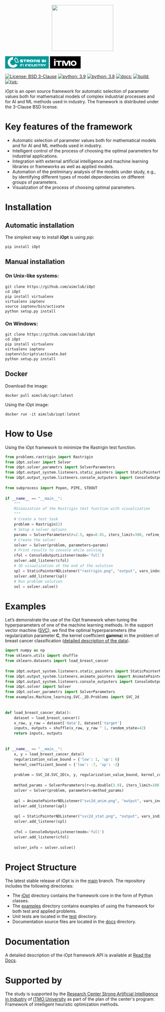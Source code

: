 <p align="center">
  <img src="/docs/iOpt_logo.png" width="200" height="150"/>
</p>

[![SAI](https://github.com/ITMO-NSS-team/open-source-ops/blob/master/badges/SAI_badge_flat.svg)](https://sai.itmo.ru/)
[![ITMO](https://github.com/ITMO-NSS-team/open-source-ops/blob/master/badges/ITMO_badge_flat.svg)](https://en.itmo.ru/en/)

[![License: BSD 3-Clause](https://img.shields.io/badge/License-BSD%203--Clause-green)](LICENSE)
[![python: 3.9](https://img.shields.io/badge/python-3.9-44cc12?style=flat-square&logo=python)](https://www.python.org/downloads/release/python-390/)
[![python: 3.8](https://img.shields.io/badge/python-3.8-44cc12?style=flat-square&logo=python)](https://www.python.org/downloads/release/python-380/)
[![docs: ](https://readthedocs.org/projects/ebonite/badge/?style=flat-square)](https://iopt.readthedocs.io/ru/latest/)
[![build:](https://github.com/UNN-ITMM-Software/iOpt/actions/workflows/python-app.yml/badge.svg)](https://github.com/UNN-ITMM-Software/iOpt/actions)
[![rus:](https://img.shields.io/badge/lang-ru-yellow.svg)](README_ru.md)



iOpt is an open source framework for automatic selection of parameter values both for mathematical models of complex industrial processes and for AI and ML methods used in industry. The framework is distributed under the 3-Clause BSD license.


# **Key features of the framework**
- Automatic selection of parameter values both for mathematical models and for AI and ML methods used in industry.
- Intelligent control of the process of choosing the optimal parameters for industrial applications.
- Integration with external artificial intelligence and machine learning libraries or frameworks as well as applied models.
- Automation of the preliminary analysis of the models under study, e.g., by identifying different types of model dependencies on different groups of parameters.
- Visualization of the process of choosing optimal parameters.


# **Installation**



## Automatic installation

The simplest way to install **iOpt** is using *pip*:

```
pip install iOpt
``` 

## Manual installation

### On Unix-like systems:

```
git clone https://github.com/aimclub/iOpt
cd iOpt
pip install virtualenv
virtualenv ioptenv
source ioptenv/bin/activate
python setup.py install
```

### On Windows:

```
git clone https://github.com/aimclub/iOpt
cd iOpt
pip install virtualenv
virtualenv ioptenv
ioptenv\Scripts\activate.bat
python setup.py install
```
## Docker

Download the image:

```
docker pull aimclub/iopt:latest
```

Using the iOpt image:

```
docker run -it aimclub/iopt:latest
```


# **How to Use**

Using the iOpt framework to minimize the Rastrigin test function.

```python
from problems.rastrigin import Rastrigin
from iOpt.solver import Solver
from iOpt.solver_parametrs import SolverParameters
from iOpt.output_system.listeners.static_painters import StaticPainterNDListener
from iOpt.output_system.listeners.console_outputers import ConsoleOutputListener

from subprocess import Popen, PIPE, STDOUT

if __name__ == "__main__":
    """
    Minimization of the Rastrigin test function with visualization
    """
    # Create a test task
    problem = Rastrigin(2)
    # Setup a solver options
    params = SolverParameters(r=2.5, eps=0.01, iters_limit=300, refine_solution=True)
    # Create the solver
    solver = Solver(problem, parameters=params)
    # Print results to console while solving
    cfol = ConsoleOutputListener(mode='full')
    solver.add_listener(cfol)
    # 3D visualization at the end of the solution
    spl = StaticPainterNDListener("rastrigin.png", "output", vars_indxs=[0, 1], mode="surface", calc="interpolation")
    solver.add_listener(spl)
    # Run problem solution
    sol = solver.solve()
```

# **Examples**

Let’s demonstrate the use of the iOpt framework when tuning the hyperparameters of one of the machine learning methods. In the support vector machine ([SVC](https://scikit-learn.org/stable/modules/generated/sklearn.svm.SVC.html)), we find the optimal hyperparameters (the regularization parameter **C**, the kernel coefficient **gamma**) in the problem of breast cancer classification ([detailed description of the data](https://archive.ics.uci.edu/ml/datasets/Breast+Cancer+Wisconsin+(Diagnostic))).

```python
import numpy as np
from sklearn.utils import shuffle
from sklearn.datasets import load_breast_cancer

from iOpt.output_system.listeners.static_painters import StaticPainterNDListener
from iOpt.output_system.listeners.animate_painters import AnimatePainterNDListener
from iOpt.output_system.listeners.console_outputers import ConsoleOutputListener
from iOpt.solver import Solver
from iOpt.solver_parametrs import SolverParameters
from examples.Machine_learning.SVC._2D.Problems import SVC_2d


def load_breast_cancer_data():
    dataset = load_breast_cancer()
    x_raw, y_raw = dataset['data'], dataset['target']
    inputs, outputs = shuffle(x_raw, y_raw ^ 1, random_state=42)
    return inputs, outputs


if __name__ == "__main__":
    x, y = load_breast_cancer_data()
    regularization_value_bound = {'low': 1, 'up': 6}
    kernel_coefficient_bound = {'low': -7, 'up': -3}

    problem = SVC_2d.SVC_2D(x, y, regularization_value_bound, kernel_coefficient_bound)

    method_params = SolverParameters(r=np.double(3.0), iters_limit=100)
    solver = Solver(problem, parameters=method_params)

    apl = AnimatePainterNDListener("svc2d_anim.png", "output", vars_indxs=[0, 1], to_paint_obj_func=False)
    solver.add_listener(apl)

    spl = StaticPainterNDListener("svc2d_stat.png", "output", vars_indxs=[0, 1], mode="surface", calc="interpolation")
    solver.add_listener(spl)

    cfol = ConsoleOutputListener(mode='full')
    solver.add_listener(cfol)

    solver_info = solver.solve()

```

# **Project Structure**

The latest stable release of iOpt is in the [main](https://github.com/UNN-ITMM-Software/iOpt/tree/main) branch. The repository includes the following directories:
- The [iOpt](https://github.com/UNN-ITMM-Software/iOpt/tree/main/iOpt) directory contains the framework core in the form of Python classes.
- The [examples](https://github.com/UNN-ITMM-Software/iOpt/tree/main/examples) directory contains examples of using the framework for both test and applied problems.
- Unit tests are located in the [test](https://github.com/UNN-ITMM-Software/iOpt/tree/main/test) directory.
- Documentation source files are located in the [docs](https://github.com/UNN-ITMM-Software/iOpt/tree/main/docs) directory.

# **Documentation**

A detailed description of the iOpt framework API is available at [Read the Docs](https://iopt.readthedocs.io/ru/latest/).

# **Supported by**

The study is supported by the [Research Center Strong Artificial Intelligence in Industry](https://sai.itmo.ru/) 
of [ITMO University](https://en.itmo.ru/) as part of the plan of the center's program: Framework of intelligent heuristic optimization methods.